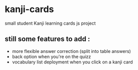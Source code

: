 # kanji-cards
small student Kanji learning cards js project

still some features to add :
----------------------------
* more flexible answer correction (split into table answers)
* back option when you're on the quizz
* vocabulary list deployment when you click on a kanji card
